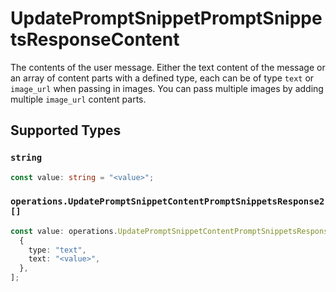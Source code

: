 # UpdatePromptSnippetPromptSnippetsResponseContent

The contents of the user message. Either the text content of the message or an array of content parts with a defined type, each can be of type `text` or `image_url` when passing in images. You can pass multiple images by adding multiple `image_url` content parts. 


## Supported Types

### `string`

```typescript
const value: string = "<value>";
```

### `operations.UpdatePromptSnippetContentPromptSnippetsResponse2[]`

```typescript
const value: operations.UpdatePromptSnippetContentPromptSnippetsResponse2[] = [
  {
    type: "text",
    text: "<value>",
  },
];
```

